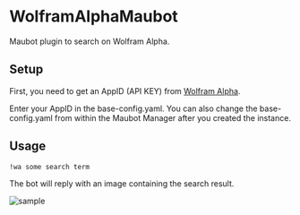 # WolframAlphaMaubot
Maubot plugin to search on Wolfram Alpha.

## Setup
First, you need to get an AppID (API KEY) from [Wolfram Alpha](https://products.wolframalpha.com/api/).

Enter your AppID in the base-config.yaml. You can also change the base-config.yaml from within the Maubot Manager after you created the instance.

## Usage

```
!wa some search term
```
The bot will reply with an image containing the search result.

![sample](https://i.imgur.com/HbJH9i7.png)
